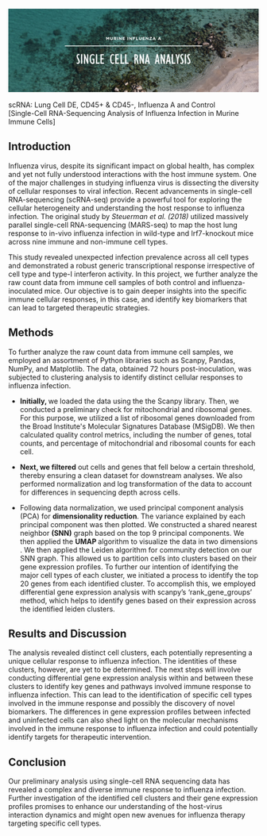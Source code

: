 <p align="center">
  <img src="https://github.com/B3CCH10/scRNA_Murine/blob/main/Summer%20plans.png?raw=true", alt="Header Image">
</p>

scRNA: Lung Cell DE, CD45+ &amp; CD45-, Influenza A and Control
<br>[Single-Cell RNA-Sequencing Analysis of Influenza Infection in Murine Immune Cells]

## Introduction
Influenza virus, despite its significant impact on global health, has complex and yet not fully understood interactions with the host immune system. One of the major challenges in studying influenza virus is dissecting the diversity of cellular responses to viral infection. Recent advancements in single-cell RNA-sequencing (scRNA-seq) provide a powerful tool for exploring the cellular heterogeneity and understanding the host response to influenza infection. The original study by <i>Steuerman et al. (2018)</i> utilized massively parallel single-cell RNA-sequencing (MARS-seq) to map the host lung response to in-vivo influenza infection in wild-type and Irf7-knockout mice across nine immune and non-immune cell types. 

This study revealed unexpected infection prevalence across all cell types and demonstrated a robust generic transcriptional response irrespective of cell type and type-I interferon activity. In this project, we further analyze the raw count data from immune cell samples of both control and influenza-inoculated mice. Our objective is to gain deeper insights into the specific immune cellular responses, in this case, and identify key biomarkers that can lead to targeted therapeutic strategies.

## Methods
To further analyze the raw count data from immune cell samples, we employed an assortment of Python libraries such as Scanpy, Pandas, NumPy, and Matplotlib. The data, obtained 72 hours post-inoculation, was subjected to clustering analysis to identify distinct cellular responses to influenza infection.
- <b>Initially, </b>we loaded the data using the the Scanpy library. Then, we conducted a preliminary check for mitochondrial and ribosomal genes. For this purpose, we utilized a list of ribosomal genes downloaded from the Broad Institute's Molecular Signatures Database (MSigDB). We then calculated quality control metrics, including the number of genes, total counts, and percentage of mitochondrial and ribosomal counts for each cell.

- <b>Next, we filtered</b> out cells and genes that fell below a certain threshold, thereby ensuring a clean dataset for downstream analyses. We also performed normalization and log transformation of the data to account for differences in sequencing depth across cells.

- Following data normalization, we used principal component analysis (PCA) for <b>dimensionality reduction</b>. The variance explained by each principal component was then plotted. We constructed a shared nearest neighbor <b>(SNN)</b> graph based on the top 9 principal components. We then applied the <b>UMAP </b>algorithm to visualize the data in two dimensions .
We then applied the Leiden algorithm for community detection on our SNN
  graph. This allowed us to partition cells into clusters based on their gene expression profiles. To further our intention of identifying the major cell types of each cluster, we initiated a process to identify the top 20 genes from each identified cluster. To accomplish this, we employed differential gene expression analysis with scanpy’s ‘rank_gene_groups’ method, which helps to identify genes based on their expression across the identified leiden clusters.

## Results and Discussion
The analysis revealed distinct cell clusters, each potentially representing a unique cellular response to influenza infection. The identities of these clusters, however, are yet to be determined. The next steps will involve conducting differential gene expression analysis within and between these clusters to identify key genes and pathways involved immune response to influenza infection. This can lead to the identification of specific cell types involved in the immune response and possibly the discovery of novel biomarkers. The differences in gene expression profiles between infected and uninfected cells can also shed light on the molecular mechanisms involved in the immune response to influenza infection and could potentially identify targets for therapeutic intervention.

## Conclusion
Our preliminary analysis using single-cell RNA sequencing data has revealed a complex and diverse immune response to influenza infection. Further investigation of the identified cell clusters and their gene expression profiles promises to enhance our understanding of the host-virus interaction dynamics and might open new avenues for influenza therapy targeting specific cell types.

 
